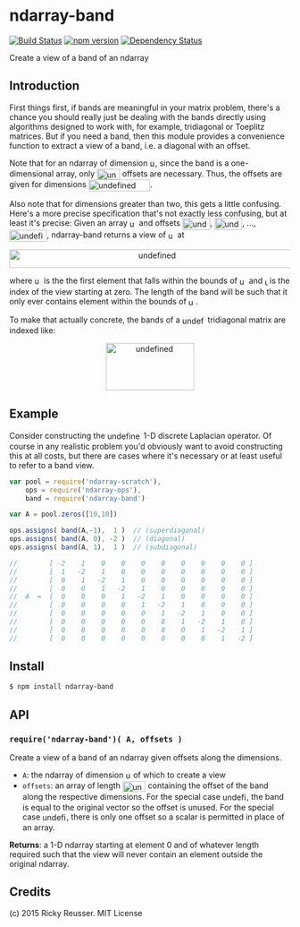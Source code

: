 # ndarray-band

[![Build Status](https://travis-ci.org/scijs/ndarray-band.svg)](https://travis-ci.org/scijs/ndarray-band) [![npm version](https://badge.fury.io/js/ndarray-band.svg)](http://badge.fury.io/js/ndarray-band) [![Dependency Status](https://david-dm.org/scijs/ndarray-band.svg)](https://david-dm.org/scijs/ndarray-band)

Create a view of a band of an ndarray


## Introduction

First things first, if bands are meaningful in your matrix problem, there's a chance you should really just be dealing with the bands directly using algorithms designed to work with, for example, tridiagonal or Toeplitz matrices. But if you need a band, then this module provides a convenience function to extract a view of a band, i.e. a diagonal with an offset.

Note that for an ndarray of dimension <img alt="undefined" valign="middle" width="9.600000000000001" height="17.6" src="https://rawgit.com/scijs/ndarray-band/master/docs/images/d-9f054caaf1.svg">, since the band is a one-dimensional array, only <img alt="undefined" valign="middle" width="41.6" height="19.200000000000003" src="https://rawgit.com/scijs/ndarray-band/master/docs/images/d-1-bca766ea03.svg"> offsets are necessary. Thus, the offsets are given for dimensions <img alt="undefined" valign="middle" width="110.4" height="20.8" src="https://rawgit.com/scijs/ndarray-band/master/docs/images/1-2-ldots-d-1-dbc79ca770.svg">.

Also note that for dimensions greater than two, this gets a little confusing. Here's a more precise specification that's not exactly less confusing, but at least it's precise: Given an array <img alt="undefined" valign="middle" width="12.8" height="17.6" src="https://rawgit.com/scijs/ndarray-band/master/docs/images/a-0261024718.svg"> and offsets <img alt="undefined" valign="middle" width="49.6" height="20.8" src="https://rawgit.com/scijs/ndarray-band/master/docs/images/mathrmoffset_1-b52ff5101d.svg">, <img alt="undefined" valign="middle" width="49.6" height="20.8" src="https://rawgit.com/scijs/ndarray-band/master/docs/images/mathrmoffset_2-c05c6f4a0e.svg">, ..., <img alt="undefined" valign="middle" width="67.2" height="20.8" src="https://rawgit.com/scijs/ndarray-band/master/docs/images/mathrmoffset_d-1-280b776e40.svg">, ndarray-band returns a view of <img alt="undefined" valign="middle" width="12.8" height="17.6" src="https://rawgit.com/scijs/ndarray-band/master/docs/images/a-0261024718.svg"> at 

<p align="center"><img alt="undefined" valign="middle" width="513.6" height="33.6" src="https://rawgit.com/scijs/ndarray-band/master/docs/images/amathrmoffset_1-i_1-i-mathrmoffset_2-i_1-i-ld-f1ddfa39c6.svg"></p>

 where <img alt="undefined" valign="middle" width="12.8" height="19.200000000000003" src="https://rawgit.com/scijs/ndarray-band/master/docs/images/i_1-b3b94cea6b.svg"> is the the first element that falls within the bounds of <img alt="undefined" valign="middle" width="12.8" height="17.6" src="https://rawgit.com/scijs/ndarray-band/master/docs/images/a-0261024718.svg"> and <img alt="undefined" valign="middle" width="4.800000000000001" height="16" src="https://rawgit.com/scijs/ndarray-band/master/docs/images/i-7cfb28f31d.svg"> is the index of the view starting at zero. The length of the band will be such that it only ever contains element within the bounds of <img alt="undefined" valign="middle" width="12.8" height="17.6" src="https://rawgit.com/scijs/ndarray-band/master/docs/images/a-0261024718.svg">.

To make that actually concrete, the bands of a <img alt="undefined" valign="middle" width="41.6" height="17.6" src="https://rawgit.com/scijs/ndarray-band/master/docs/images/3-times-4-6045f82e09.svg"> tridiagonal matrix are indexed like:



<p align="center"><img alt="undefined" valign="middle" width="158.4" height="84.80000000000001" src="https://rawgit.com/scijs/ndarray-band/master/docs/images/left-beginarraycccc-b_0-c_0-0-0-a_0-b_1-c_1-0-6f0390b691.svg"></p>



## Example

Consider constructing the <img alt="undefined" valign="middle" width="60.800000000000004" height="17.6" src="https://rawgit.com/scijs/ndarray-band/master/docs/images/10-times-10-501f0916ae.svg"> 1-D discrete Laplacian operator. Of course in any realistic problem you'd obviously want to avoid constructing this at all costs, but there are cases where it's necessary or at least useful to refer to a band view.

```javascript
var pool = require('ndarray-scratch'),
    ops = require('ndarray-ops'),
    band = require('ndarray-band')

var A = pool.zeros([10,10])

ops.assigns( band(A,-1),  1 )  // (superdiagonal)
ops.assigns( band(A, 0), -2 )  // (diagonal)
ops.assigns( band(A, 1),  1 )  // (subdiagonal)

//        [ -2    1    0    0    0    0    0    0    0    0 ]
//        [  1   -2    1    0    0    0    0    0    0    0 ]
//        [  0    1   -2    1    0    0    0    0    0    0 ]
//        [  0    0    1   -2    1    0    0    0    0    0 ]
//  A  =  [  0    0    0    1   -2    1    0    0    0    0 ]
//        [  0    0    0    0    1   -2    1    0    0    0 ]
//        [  0    0    0    0    0    1   -2    1    0    0 ]
//        [  0    0    0    0    0    0    1   -2    1    0 ]
//        [  0    0    0    0    0    0    0    1   -2    1 ]
//        [  0    0    0    0    0    0    0    0    1   -2 ]
```


## Install

```sh
$ npm install ndarray-band
```


## API

### `require('ndarray-band')( A, offsets )`
Create a view of a band of an ndarray given offsets along the dimensions.

* `A`: the ndarray of dimension <img alt="undefined" valign="middle" width="9.600000000000001" height="17.6" src="https://rawgit.com/scijs/ndarray-band/master/docs/images/d-9f054caaf1.svg"> of which to create a view
* `offsets`: an array of length <img alt="undefined" valign="middle" width="41.6" height="19.200000000000003" src="https://rawgit.com/scijs/ndarray-band/master/docs/images/d-1-bca766ea03.svg"> containing the offset of the band along the respective dimensions. For the special case <img alt="undefined" valign="middle" width="43.2" height="17.6" src="https://rawgit.com/scijs/ndarray-band/master/docs/images/d-1-e416488b55.svg">, the band is equal to the original vector so the offset is unused. For the special case <img alt="undefined" valign="middle" width="43.2" height="17.6" src="https://rawgit.com/scijs/ndarray-band/master/docs/images/d-2-a914c39653.svg">, there is only one offset so a scalar is permitted in place of an array.

**Returns**: a 1-D ndarray starting at element 0 and of whatever length required such that the view will never contain an element outside the original ndarray.


## Credits

(c) 2015 Ricky Reusser. MIT License